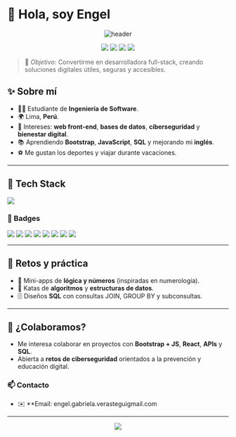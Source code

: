 # 👋 Hola, soy Engel 

<p align="center">
  <img src="https://capsule-render.vercel.app/api?type=waving&color=0:7F7FD5,50:86A8E7,100:91EAE4&height=180&section=header&text=Welcome%20to%20my%20GitHub!&fontSize=34&fontColor=ffffff" alt="header"/>
</p>

<p align="center">
  <a href="https://github.com/engel-gabriela?tab=followers"><img src="https://img.shields.io/github/followers/engel-gabriela?label=Follow&style=for-the-badge" /></a>
  <img src="https://komarev.com/ghpvc/?username=engel-gabriela&style=for-the-badge" />
  <img src="https://img.shields.io/badge/Student-Software%20Engineering-6A5ACD?style=for-the-badge" />
  <img src="https://img.shields.io/badge/From-Peru-ff4757?style=for-the-badge" />
</p>

> 🎯 _Objetivo_: Convertirme en desarrolladora full-stack, creando soluciones digitales útiles, seguras y accesibles.

## ✨ Sobre mí
- 👩‍🎓 Estudiante de **Ingeniería de Software**.
- 🌍 Lima, **Perú**.
- 🧠 Intereses: **web front-end**, **bases de datos**, **ciberseguridad** y **bienestar digital**.
- 📚 Aprendiendo **Bootstrap**, **JavaScript**, **SQL** y mejorando mi **inglés**.
- ⚽ Me gustan los deportes y viajar durante vacaciones.

---

## 🧰 Tech Stack
<p>
  <!-- Skill Icons (https://github.com/tandpfun/skill-icons) -->
  <img src="https://skillicons.dev/icons?i=html,css,bootstrap,js,ts,react,vite,python,java,mysql,sqlite,git,github,vscode,figma&perline=8" />
</p>

### 🔖 Badges
<p>
  <!-- 150+ Badges (https://dev.to/envoy_/150-badges-for-github-pnk) -->
  <img src="https://img.shields.io/badge/HTML5-E34F26?logo=html5&logoColor=white&style=flat" />
  <img src="https://img.shields.io/badge/CSS3-1572B6?logo=css3&logoColor=white&style=flat" />
  <img src="https://img.shields.io/badge/JavaScript-F7DF1E?logo=javascript&logoColor=000&style=flat" />
  <img src="https://img.shields.io/badge/Bootstrap-7952B3?logo=bootstrap&logoColor=white&style=flat" />
  <img src="https://img.shields.io/badge/Python-3776AB?logo=python&logoColor=white&style=flat" />
  <img src="https://img.shields.io/badge/MySQL-4479A1?logo=mysql&logoColor=white&style=flat" />
  <img src="https://img.shields.io/badge/Git-F05032?logo=git&logoColor=white&style=flat" />
  <img src="https://img.shields.io/badge/GitHub-181717?logo=github&logoColor=white&style=flat" />
</p>

---

## 🧪 Retos y práctica
- 🔢 Mini-apps de **lógica y números** (inspiradas en numerología).
- 🧩 Katas de **algoritmos** y **estructuras de datos**.
- 🗄️ Diseños **SQL** con consultas JOIN, GROUP BY y subconsultas.

---

## 🤝 ¿Colaboramos?
- Me interesa colaborar en proyectos con **Bootstrap + JS**, **React**, **APIs** y **SQL**.
- Abierta a **retos de ciberseguridad** orientados a la prevención y educación digital.

### 📫 Contacto
- ✉️ **Email: engel.gabriela.verasteguigmail.com

---

<p align="center">
  <img src="https://capsule-render.vercel.app/api?type=waving&color=0:91EAE4,50:86A8E7,100:7F7FD5&height=120&section=footer"/>
</p>
